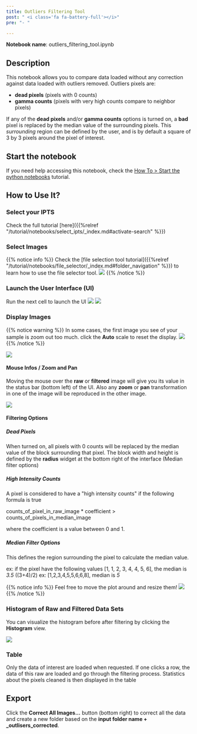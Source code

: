 ```yaml
---
title: Outliers Filtering Tool
post: " <i class='fa fa-battery-full'></i>"
pre: "- "

---
```


**Notebook name**: outliers_filtering_tool.ipynb

## Description

This notebook allows you to compare data loaded without any correction against data loaded with outliers
removed. Outliers pixels are:

* **dead pixels** (pixels with 0 counts)
* **gamma counts** (pixels with very high counts compare to neighbor pixels)

If any of the **dead pixels** and/or **gamma counts** options is turned on, a **bad** pixel is replaced by the median 
value of the surrounding pixels. This *surrounding* region can be defined by the user, and is by default a square of \
3 by 3 pixels around the pixel of interest.

## Start the notebook

If you need help accessing this notebook, check the [How To > Start the python
notebooks](/en/tutorial/how_to_start_notebooks) tutorial.

## How to Use It?

### Select your IPTS

Check the full tutorial [here]({{%relref "/tutorial/notebooks/select_ipts/_index.md#activate-search" %}})</i>

### Select Images

{{% notice info %}}
Check the [file selection tool tutorial]({{%relref "/tutorial/notebooks/file_selector/_index.md#folder_navigation" %}})
to learn how to use the file selector tool.
<img src='/tutorial/how_to_run_notebooks/images/file_folder_browser.png' />
{{% /notice %}}

### Launch the User Interface (UI)

Run the next cell to launch the UI
<img src='/tutorial/notebooks/outliers_filtering_tool/images/load_and_display_images.png' />
<img src='/tutorial/notebooks/outliers_filtering_tool/images/ui.png' />

### Display Images

{{% notice warning %}}
In some cases, the first image you see of your sample is zoom out too much. 
click the **Auto** scale to reset the display.
<img src='/tutorial/notebooks/outliers_filtering_tool/images/auto_scale.gif' />
{{% /notice %}}

<img src='/tutorial/notebooks/outliers_filtering_tool/images/starting_ui.png' />

#### Mouse Infos / Zoom and Pan

Moving the mouse over the **raw** or **filtered** image will give you its value in the status bar (bottom left) of the
UI. Also any **zoom** or **pan** transformation in one of the image will be reproduced in the other image.

<img src='/tutorial/notebooks/outliers_filtering_tool/images/zoom_pan.gif' />

#### Filtering Options

##### Dead Pixels

When turned on, all pixels with 0 counts will be replaced by the median value of the block surrounding that pixel.
The block width and height is defined by the **radius** widget at the bottom right of the interface (Median filter options)

##### High Intensity Counts

A pixel is considered to have a "high intensity counts" if the following formula is true

 counts_of_pixel_in_raw_image * coefficient > counts_of_pixels_in_median_image
 
where the coefficient is a value between 0 and 1.

##### Median Filter Options

This defines the region surrounding the pixel to calculate the median value. 

ex: if the pixel have the following values [1, 1, 2, 3, 4, 4, 5, 6], the median is *3.5* ((3+4)/2)
ex: [1,2,3,4,5,5,6,6,8], median is *5*

{{% notice info %}}
Feel free to move the plot around and resize them!
<img src='/tutorial/notebooks/outliers_filtering_tool/images/resizing.gif' />
{{% /notice %}}

### Histogram of Raw and Filtered Data Sets

You can visualize the histogram before after filtering by clicking the **Histogram** view.

<img src='/tutorial/notebooks/outliers_filtering_tool/images/histogram.png' />

### Table

Only the data of interest are loaded when requested. If one clicks a row, the data of this raw are loaded and go
through the filtering process. Statistics about the pixels cleaned is then displayed in the table

## Export 

Click the **Correct All Images...** button (bottom right) to correct all the data and create a new folder based on the
**input folder name + _outlisers_corrected**. 
